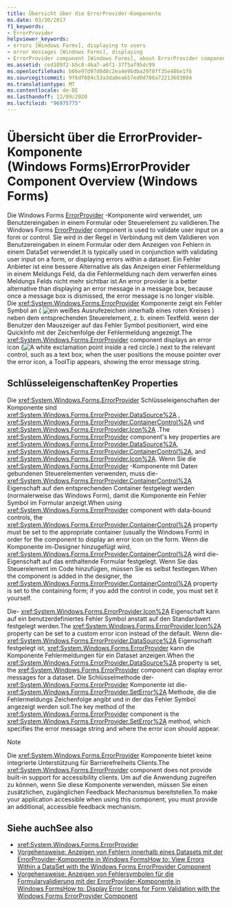 ```yaml
---
title: Übersicht über die ErrorProvider-Komponente
ms.date: 03/30/2017
f1_keywords:
- ErrorProvider
helpviewer_keywords:
- errors [Windows Forms], displaying to users
- error messages [Windows Forms], displaying
- ErrorProvider component [Windows Forms], about ErrorProvider component
ms.assetid: ced189f2-b5c8-46a7-a6f1-37f5af95dc99
ms.openlocfilehash: b66e97d97d0d8c2ea4e9bdba29f8ff35e486e1f6
ms.sourcegitcommit: 9f6df084c53a3da0ea657ed0d708a72213683084
ms.translationtype: MT
ms.contentlocale: de-DE
ms.lasthandoff: 12/09/2020
ms.locfileid: "96975775"
---
```

# <a name="errorprovider-component-overview-windows-forms"></a><span data-ttu-id="9c062-102">Übersicht über die ErrorProvider-Komponente (Windows Forms)</span><span class="sxs-lookup"><span data-stu-id="9c062-102">ErrorProvider Component Overview (Windows Forms)</span></span>
<span data-ttu-id="9c062-103">Die Windows Forms [ErrorProvider](errorprovider-component-windows-forms.md) -Komponente wird verwendet, um Benutzereingaben in einem Formular oder Steuerelement zu validieren.</span><span class="sxs-lookup"><span data-stu-id="9c062-103">The Windows Forms [ErrorProvider](errorprovider-component-windows-forms.md) component is used to validate user input on a form or control.</span></span> <span data-ttu-id="9c062-104">Sie wird in der Regel in Verbindung mit dem Validieren von Benutzereingaben in einem Formular oder dem Anzeigen von Fehlern in einem DataSet verwendet.</span><span class="sxs-lookup"><span data-stu-id="9c062-104">It is typically used in conjunction with validating user input on a form, or displaying errors within a dataset.</span></span> <span data-ttu-id="9c062-105">Ein Fehler Anbieter ist eine bessere Alternative als das Anzeigen einer Fehlermeldung in einem Meldungs Feld, da die Fehlermeldung nach dem verwerfen eines Meldungs Felds nicht mehr sichtbar ist.</span><span class="sxs-lookup"><span data-stu-id="9c062-105">An error provider is a better alternative than displaying an error message in a message box, because once a message box is dismissed, the error message is no longer visible.</span></span> <span data-ttu-id="9c062-106">Die <xref:System.Windows.Forms.ErrorProvider> Komponente zeigt ein Fehler Symbol an ( ![ ein weißes Ausrufezeichen innerhalb eines roten Kreises ](./media/errorprovider-component-overview-windows-forms/vb-error-provider-icon.gif) ) neben dem entsprechenden Steuerelement, z. b. einem Textfeld. wenn der Benutzer den Mauszeiger auf das Fehler Symbol positioniert, wird eine QuickInfo mit der Zeichenfolge der Fehlermeldung angezeigt.</span><span class="sxs-lookup"><span data-stu-id="9c062-106">The <xref:System.Windows.Forms.ErrorProvider> component displays an error icon (![A white exclamation point inside a red circle.](./media/errorprovider-component-overview-windows-forms/vb-error-provider-icon.gif)) next to the relevant control, such as a text box; when the user positions the mouse pointer over the error icon, a ToolTip appears, showing the error message string.</span></span>  
  
## <a name="key-properties"></a><span data-ttu-id="9c062-107">Schlüsseleigenschaften</span><span class="sxs-lookup"><span data-stu-id="9c062-107">Key Properties</span></span>  
 <span data-ttu-id="9c062-108">Die <xref:System.Windows.Forms.ErrorProvider> Schlüsseleigenschaften der Komponente sind <xref:System.Windows.Forms.ErrorProvider.DataSource%2A> , <xref:System.Windows.Forms.ErrorProvider.ContainerControl%2A> und <xref:System.Windows.Forms.ErrorProvider.Icon%2A> .</span><span class="sxs-lookup"><span data-stu-id="9c062-108">The <xref:System.Windows.Forms.ErrorProvider> component's key properties are <xref:System.Windows.Forms.ErrorProvider.DataSource%2A>, <xref:System.Windows.Forms.ErrorProvider.ContainerControl%2A>, and <xref:System.Windows.Forms.ErrorProvider.Icon%2A>.</span></span> <span data-ttu-id="9c062-109">Wenn Sie die <xref:System.Windows.Forms.ErrorProvider> -Komponente mit Daten gebundenen Steuerelementen verwenden, muss die- <xref:System.Windows.Forms.ErrorProvider.ContainerControl%2A> Eigenschaft auf den entsprechenden Container festgelegt werden (normalerweise das Windows Form), damit die Komponente ein Fehler Symbol im Formular anzeigt.</span><span class="sxs-lookup"><span data-stu-id="9c062-109">When using <xref:System.Windows.Forms.ErrorProvider> component with data-bound controls, the <xref:System.Windows.Forms.ErrorProvider.ContainerControl%2A> property must be set to the appropriate container (usually the Windows Form) in order for the component to display an error icon on the form.</span></span> <span data-ttu-id="9c062-110">Wenn die Komponente im-Designer hinzugefügt wird, <xref:System.Windows.Forms.ErrorProvider.ContainerControl%2A> wird die-Eigenschaft auf das enthaltende Formular festgelegt. Wenn Sie das Steuerelement im Code hinzufügen, müssen Sie es selbst festlegen.</span><span class="sxs-lookup"><span data-stu-id="9c062-110">When the component is added in the designer, the <xref:System.Windows.Forms.ErrorProvider.ContainerControl%2A> property is set to the containing form; if you add the control in code, you must set it yourself.</span></span>  
  
 <span data-ttu-id="9c062-111">Die- <xref:System.Windows.Forms.ErrorProvider.Icon%2A> Eigenschaft kann auf ein benutzerdefiniertes Fehler Symbol anstatt auf den Standardwert festgelegt werden.</span><span class="sxs-lookup"><span data-stu-id="9c062-111">The <xref:System.Windows.Forms.ErrorProvider.Icon%2A> property can be set to a custom error icon instead of the default.</span></span> <span data-ttu-id="9c062-112">Wenn die- <xref:System.Windows.Forms.ErrorProvider.DataSource%2A> Eigenschaft festgelegt ist, <xref:System.Windows.Forms.ErrorProvider> kann die Komponente Fehlermeldungen für ein Dataset anzeigen.</span><span class="sxs-lookup"><span data-stu-id="9c062-112">When the <xref:System.Windows.Forms.ErrorProvider.DataSource%2A> property is set, the <xref:System.Windows.Forms.ErrorProvider> component can display error messages for a dataset.</span></span> <span data-ttu-id="9c062-113">Die Schlüsselmethode der- <xref:System.Windows.Forms.ErrorProvider> Komponente ist die- <xref:System.Windows.Forms.ErrorProvider.SetError%2A> Methode, die die Fehlermeldungs Zeichenfolge angibt und in der das Fehler Symbol angezeigt werden soll.</span><span class="sxs-lookup"><span data-stu-id="9c062-113">The key method of the <xref:System.Windows.Forms.ErrorProvider> component is the <xref:System.Windows.Forms.ErrorProvider.SetError%2A> method, which specifies the error message string and where the error icon should appear.</span></span>  
  
> [!NOTE]
> <span data-ttu-id="9c062-114">Die <xref:System.Windows.Forms.ErrorProvider> Komponente bietet keine integrierte Unterstützung für Barrierefreiheits Clients.</span><span class="sxs-lookup"><span data-stu-id="9c062-114">The <xref:System.Windows.Forms.ErrorProvider> component does not provide built-in support for accessibility clients.</span></span> <span data-ttu-id="9c062-115">Um auf die Anwendung zugreifen zu können, wenn Sie diese Komponente verwenden, müssen Sie einen zusätzlichen, zugänglichen Feedback Mechanismus bereitstellen.</span><span class="sxs-lookup"><span data-stu-id="9c062-115">To make your application accessible when using this component, you must provide an additional, accessible feedback mechanism.</span></span>  
  
## <a name="see-also"></a><span data-ttu-id="9c062-116">Siehe auch</span><span class="sxs-lookup"><span data-stu-id="9c062-116">See also</span></span>

- <xref:System.Windows.Forms.ErrorProvider>
- [<span data-ttu-id="9c062-117">Vorgehensweise: Anzeigen von Fehlern innerhalb eines Datasets mit der ErrorProvider-Komponente in Windows Forms</span><span class="sxs-lookup"><span data-stu-id="9c062-117">How to: View Errors Within a DataSet with the Windows Forms ErrorProvider Component</span></span>](view-errors-within-a-dataset-with-wf-errorprovider-component.md)
- [<span data-ttu-id="9c062-118">Vorgehensweise: Anzeigen von Fehlersymbolen für die Formularvalidierung mit der ErrorProvider-Komponente in Windows Forms</span><span class="sxs-lookup"><span data-stu-id="9c062-118">How to: Display Error Icons for Form Validation with the Windows Forms ErrorProvider Component</span></span>](display-error-icons-for-form-validation-with-wf-errorprovider.md)
